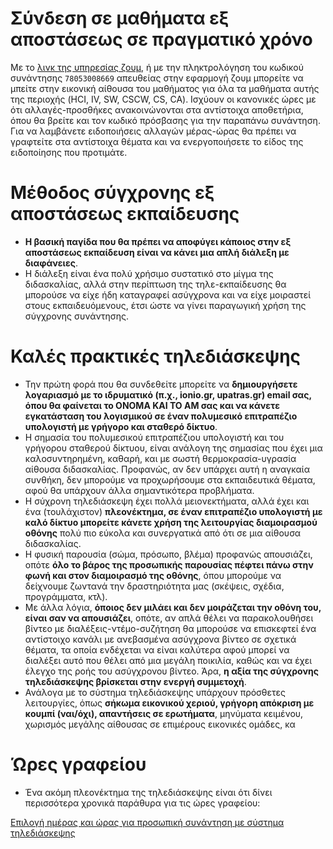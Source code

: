 # Σύνδεση σε μαθήματα εξ αποστάσεως σε πραγματικό χρόνο
Με το [λινκ της υπηρεσίας ζουμ](https://zoom.us/j/78053008669), ή με την πληκτρολόγηση του κωδικού συνάντησης `78053008669` απευθείας στην εφαρμογή ζουμ μπορείτε να μπείτε στην εικονική αίθουσα του μαθήματος για όλα τα μαθήματα αυτής της περιοχής (HCI, IV, SW, CSCW, CS, CA). Ισχύουν οι κανονικές ώρες με ότι αλλαγές-προσθήκες ανακοινώνονται στα αντίστοιχα αποθετήρια, όπου θα βρείτε και τον κωδικό πρόσβασης για την παραπάνω συνάντηση. Για να λαμβάνετε ειδοποιήσεις αλλαγών μέρας-ώρας θα πρέπει να γραφτείτε στα αντίστοιχα θέματα και να ενεργοποιήσετε το είδος της ειδοποίησης που προτιμάτε.

# Μέθοδος σύγχρονης εξ αποστάσεως εκπαίδευσης
* **Η βασική παγίδα που θα πρέπει να αποφύγει κάποιος στην εξ αποστάσεως εκπαίδευση είναι να κάνει μια απλή διάλεξη με διαφάνειες**.
* Η διάλεξη είναι ένα πολύ χρήσιμο συστατικό στο μίγμα της διδασκαλίας, αλλά στην περίπτωση της τηλε-εκπαίδευσης θα μπορούσε να είχε ήδη καταγραφεί ασύγχρονα και να είχε μοιραστεί στους εκπαιδευόμενους, έτσι ώστε να γίνει παραγωγική χρήση της σύγχρονης συνάντησης.

# Καλές πρακτικές τηλεδιάσκεψης

* Την πρώτη φορά που θα συνδεθείτε μπορείτε να **δημιουργήσετε λογαριασμό με το ιδρυματικό (π.χ., ionio.gr, upatras.gr) email σας, όπου θα φαίνεται το ONOMA KAI TO ΑΜ σας και να κάνετε εγκατάσταση του λογισμικού σε έναν πολυμεσικό επιτραπέζιο υπολογιστή με γρήγορο και σταθερό δίκτυο**.
* Η σημασία του πολυμεσικού επιτραπέζιου υπολογιστή και του γρήγορου σταθερού δίκτυου, είναι ανάλογη της σημασίας που έχει μια καλοσυντηρημένη, καθαρή, και με σωστή θερμοκρασία-υγρασία αίθουσα διδασκαλίας. Προφανώς, αν δεν υπάρχει αυτή η αναγκαία συνθήκη, δεν μπορούμε να προχωρήσουμε στα εκπαιδευτικά θέματα, αφού θα υπάρχουν άλλα σημαντικότερα προβλήματα.
* Η σύχρονη τηλεδιάσκεψη έχει πολλά μειονεκτήματα, αλλά έχει και ένα (τουλάχιστον) **πλεονέκτημα, σε έναν επιτραπέζιο υπολογιστή με καλό δίκτυο μπορείτε κάνετε χρήση της λειτουργίας διαμοιρασμού οθόνης** πολύ πιο εύκολα και συνεργατικά από ότι σε μια αίθουσα διδασκαλίας.
* Η φυσική παρουσία (σώμα, πρόσωπο, βλέμα) προφανώς απουσιάζει, οπότε **όλο το βάρος της προσωπικής παρουσίας πέφτει πάνω στην φωνή και στον διαμοιρασμό της οθόνης**, όπου μπορούμε να δείχνουμε ζωντανά την δραστηριότητα μας (σκέψεις, σχέδια, προγράμματα, κτλ). 
* Με άλλα λόγια, **όποιος δεν μιλάει και δεν μοιράζεται την οθόνη του, είναι σαν να απουσιάζει**, οπότε, αν απλά θέλει να παρακολουθήσει βίντεο με διαλέξεις-ντέμο-συζήτηση θα μπορούσε να επισκεφτεί ένα αντίστοιχο κανάλι με ανεβασμένα ασύγχρονα βίντεο σε σχετικά θέματα, τα οποία ενδέχεται να είναι καλύτερα αφού μπορεί να διαλέξει αυτό που θέλει από μια μεγάλη ποικιλία, καθώς και να έχει έλεγχο της ροής του ασύγχρονου βίντεο. Άρα, **η αξία της σύγχρονης τηλεδιάσκεψης βρίσκεται στην ενεργή συμμετοχή**.
* Ανάλογα με το σύστημα τηλεδιάσκεψης υπάρχουν πρόσθετες λειτουργίες, όπως **σήκωμα εικονικού χεριού, γρήγορη απόκριση με κουμπί (ναι/όχι), απαντήσεις σε ερωτήματα**, μηνύματα κειμένου, χωρισμός μεγάλης αίθουσας σε επιμέρους εικονικές ομάδες, κα 

# Ώρες γραφείου

* Ένα ακόμη πλεονέκτημα της τηλεδιάσκεψης είναι ότι δίνει περισσότερα χρονικά παράθυρα για τις ώρες γραφείου:

[Επιλογή ημέρας και ώρας για προσωπική συνάντηση με σύστημα τηλεδιάσκεψης](https://vita.epidro.me/about/)
